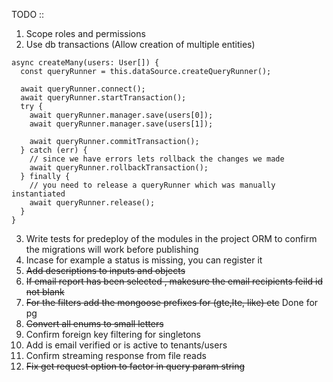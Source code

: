 TODO :: 
1. Scope roles and permissions
2. Use db transactions (Allow creation of multiple entities)

```
async createMany(users: User[]) {
  const queryRunner = this.dataSource.createQueryRunner();

  await queryRunner.connect();
  await queryRunner.startTransaction();
  try {
    await queryRunner.manager.save(users[0]);
    await queryRunner.manager.save(users[1]);

    await queryRunner.commitTransaction();
  } catch (err) {
    // since we have errors lets rollback the changes we made
    await queryRunner.rollbackTransaction();
  } finally {
    // you need to release a queryRunner which was manually instantiated
    await queryRunner.release();
  }
}
```
3. Write tests for predeploy of the modules in the project ORM to confirm the migrations will work before publishing
4. Incase for example a status is missing, you can register it 
5. ~~Add descriptions to inputs and objects~~
6. ~~If email report has been selected , makesure the email recipients feild id not blank~~
7. ~~For the filters add the mongoose prefixes for (gte,lte, like) etc~~ Done for pg
8. ~~Convert all enums to small letters~~
9. Confirm foreign key filtering for singletons
10. Add is email verified or is active to tenants/users
11. Confirm streaming response from file reads
12. ~~Fix get request option to factor in query param string~~
